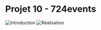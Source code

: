 # Projet 10 - 724events

![Introduction](https://github.com/I-Mahfouf/P10_OpenClassrooms-724events/assets/143210485/a584fd8b-abe7-4e21-a5bf-793035730902)
![Réalisation](https://github.com/I-Mahfouf/P10_OpenClassrooms-724events/assets/143210485/46eb3554-73eb-4885-b668-303fb6523165)
